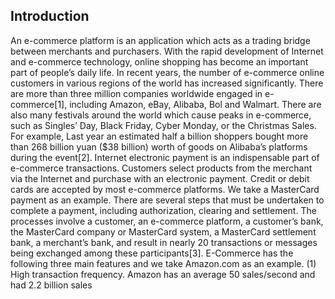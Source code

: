 ## Introduction
An e-commerce platform is an application which acts as a trading bridge between merchants and purchasers. With the rapid development of Internet and e-commerce technology, online shopping has become an important part of people’s daily life. In recent years, the number of e-commerce online customers in various regions of the world has increased significantly. There are more than three million companies worldwide engaged in e-commerce[1], including Amazon, eBay, Alibaba, Bol and Walmart. There are also many festivals around the world which cause peaks in e-commerce, such as Singles’ Day, Black Friday, Cyber Monday, or the Christmas Sales. For example, Last year an estimated half a billion shoppers bought more than 268 billion yuan ($38 billion) worth of goods on Alibaba’s platforms during the event[2].
Internet electronic payment is an indispensable part of e-commerce transactions. Customers select products from the merchant via the Internet and purchase with an electronic payment. Credit or debit cards are accepted by most e-commerce platforms. We take a MasterCard payment as an example. There are several steps that must be undertaken to complete a payment, including authorization, clearing and settlement. The processes involve a customer, an e-commerce platform, a customer’s bank, the MasterCard company or MasterCard system, a MasterCard settlement bank, a merchant’s bank, and result in nearly 20 transactions or messages being exchanged among these participants[3].
E-Commerce has the following three main features and we take Amazon.com as an example. (1) High transaction frequency. Amazon has an average 50 sales/second and had 2.2 billion sales

